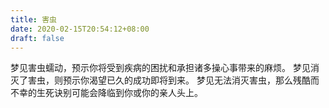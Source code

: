 ```yaml
---
title: 害虫
date: 2020-02-15T20:54:12+08:00
draft: false
---
```


梦见害虫蠕动，预示你将受到疾病的困扰和承担诸多操心事带来的麻烦。
梦见消灭了害虫，则预示你渴望已久的成功即将到来。
梦见无法消灭害虫，那么残酷而不幸的生死诀别可能会降临到你或你的亲人头上。
